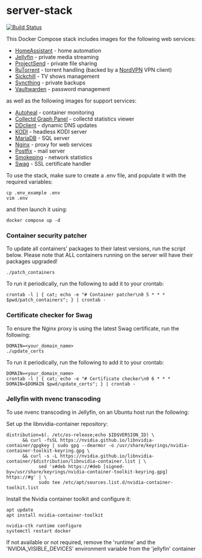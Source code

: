 # server-stack
[![Build Status](https://circleci.com/gh/pedbarbosa/server-stack.svg?style=shield)](https://app.circleci.com/pipelines/github/pedbarbosa/server-stack)

This Docker Compose stack includes images for the following web services:
  - [HomeAssistant](https://hub.docker.com/r/homeassistant/home-assistant) - home automation
  - [Jellyfin](https://hub.docker.com/r/linuxserver/jellyfin) - private media streaming
  - [ProjectSend](https://hub.docker.com/r/linuxserver/projectsend) - private file sharing
  - [RuTorrent](https://hub.docker.com/r/crazymax/rtorrent-rutorrent) - torrent handling (backed by a [NordVPN](https://hub.docker.com/r/bubuntux/nordlynx) VPN client)
  - [Sickchill](https://hub.docker.com/r/linuxserver/sickchill) - TV shows management
  - [Syncthing](https://hub.docker.com/r/linuxserver/syncthing) - private backups
  - [Vaultwarden](https://hub.docker.com/r/vaultwarden/server) - password management

as well as the following images for support services:
  - [Autoheal](https://hub.docker.com/r/willfarrell/autoheal) - container monitoring
  - [Collectd Graph Panel](https://hub.docker.com/r/pedbarbosa/cgp) - collectd statistics viewer
  - [DDclient](https://hub.docker.com/r/linuxserver/ddclient) - dynamic DNS updates
  - [KODI](https://hub.docker.com/r/matthuisman/kodi-headless:Nexus) - headless KODI server
  - [MariaDB](https://hub.docker.com/r/linuxserver/mariadb) - SQL server
  - [Nginx](https://hub.docker.com/_/nginx) - proxy for web services
  - [Postfix](https://hub.docker.com/r/pedbarbosa/postfix) - mail server
  - [Smokeping](https://hub.docker.com/r/linuxserver/smokeping) - network statistics
  - [Swag](https://hub.docker.com/r/linuxserver/swag) - SSL certificate handler

To use the stack, make sure to create a .env file, and populate it with the required variables:

```
cp .env_example .env
vim .env
```

and then launch it using:

```
docker compose up -d
```

### Container security patcher

To update all containers' packages to their latest versions, run the script below. Please note that ALL containers running on the server will have their packages upgraded!

```
./patch_containers
```

To run it periodically, run the following to add it to your crontab:

```
crontab -l | { cat; echo -e "# Container patcher\n0 5 * * * $pwd/patch_containers"; } | crontab -
```

### Certificate checker for Swag

To ensure the Nginx proxy is using the latest Swag certificate, run the following:

```
DOMAIN=<your_domain_name>
./update_certs
```

To run it periodically, run the following to add it to your crontab:

```
DOMAIN=<your_domain_name>
crontab -l | { cat; echo -e "# Certificate checker\n0 6 * * * DOMAIN=$DOMAIN $pwd/update_certs"; } | crontab -
```

### Jellyfin with nvenc transcoding

To use nvenc transcoding in Jellyfin, on an Ubuntu host run the following:

Set up the libnvidia-container repository:

```
distribution=$(. /etc/os-release;echo $ID$VERSION_ID) \
      && curl -fsSL https://nvidia.github.io/libnvidia-container/gpgkey | sudo gpg --dearmor -o /usr/share/keyrings/nvidia-container-toolkit-keyring.gpg \
      && curl -s -L https://nvidia.github.io/libnvidia-container/$distribution/libnvidia-container.list | \
            sed 's#deb https://#deb [signed-by=/usr/share/keyrings/nvidia-container-toolkit-keyring.gpg] https://#g' | \
            sudo tee /etc/apt/sources.list.d/nvidia-container-toolkit.list
```

Install the Nvidia container toolkit and configure it:

```
apt update
apt install nvidia-container-toolkit

nvidia-ctk runtime configure
systemctl restart docker
```

If not available or not required, remove the 'runtime' and the 'NVIDIA_VISIBLE_DEVICES' environment variable from the 'jellyfin' container

